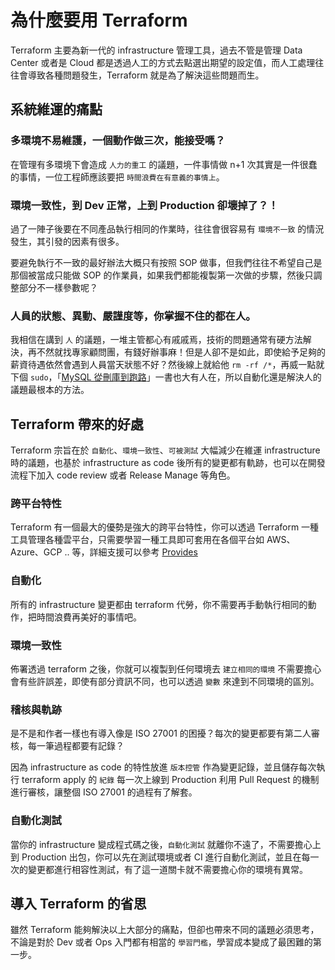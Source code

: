 # 為什麼要用 Terraform

Terraform 主要為新一代的 infrastructure 管理工具，過去不管是管理 Data Center 或者是 Cloud 都是透過人工的方式去點選出期望的設定值，而人工處理往往會導致各種問題發生，Terraform 就是為了解決這些問題而生。

## 系統維運的痛點

### 多環境不易維護，一個動作做三次，能接受嗎？

在管理有多環境下會造成 `人力的重工` 的議題，一件事情做 n+1 次其實是一件很蠢的事情，一位工程師應該要把 `時間浪費在有意義的事情上`。

### 環境一致性，到 Dev 正常，上到 Production 卻壞掉了？！

過了一陣子後要在不同產品執行相同的作業時，往往會很容易有 `環境不一致` 的情況發生，其引發的因素有很多。

要避免執行不一致的最好辦法大概只有按照 SOP 做事，但我們往往不希望自己是那個被當成只能做 SOP 的作業員，如果我們都能複製第一次做的步驟，然後只調整部分不一樣參數呢？


### 人員的狀態、異動、嚴謹度等，你掌握不住的都在人。

我相信在講到 `人` 的議題，一堆主管都心有戚戚焉，技術的問題通常有硬方法解決，再不然就找專家顧問團，有錢好辦事麻！但是人卻不是如此，即使給予足夠的薪資待遇依然會遇到人員當天狀態不好？然後線上就給他 `rm -rf /*`，再威一點就下個 `sudo`，「[MySQL 從刪庫到跑路](https://www.google.com/search?q=mysql从删库到跑路)」一書也大有人在，所以自動化還是解決人的議題最根本的方法。

## Terraform 帶來的好處

Terraform 宗旨在於 `自動化`、`環境一致性`、`可被測試` 大幅減少在維運 infrastructure 時的議題，也基於 infrastructure as code 後所有的變更都有軌跡，也可以在開發流程下加入 code review 或者 Release Manage 等角色。

### 跨平台特性

Terraform 有一個最大的優勢是強大的跨平台特性，你可以透過 Terraform 一種工具管理各種雲平台，只需要學習一種工具即可套用在各個平台如 AWS、Azure、GCP .. 等，詳細支援可以參考 [Provides](https://www.terraform.io/docs/providers/index.html)

### 自動化

所有的 infrastructure 變更都由 terraform 代勞，你不需要再手動執行相同的動作，把時間浪費再美好的事情吧。

### 環境一致性

佈署透過 terraform 之後，你就可以複製到任何環境去 `建立相同的環境` 不需要擔心會有些許誤差，即使有部分資訊不同，也可以透過 `變數` 來達到不同環境的區別。

### 稽核與軌跡

是不是和作者一樣也有導入像是 ISO 27001 的困擾？每次的變更都要有第二人審核，每一筆過程都要有記錄？

因為 infrastructure as code 的特性放進 `版本控管` 作為變更記錄，並且儲存每次執行 terraform apply 的 `紀錄` 每一次上線到 Production 利用 Pull Request 的機制進行審核，讓整個 ISO 27001 的過程有了解套。

### 自動化測試

當你的 infrastructure 變成程式碼之後，`自動化測試` 就離你不遠了，不需要擔心上到 Production 出包，你可以先在測試環境或者 CI 進行自動化測試，並且在每一次的變更都進行相容性測試，有了這一道關卡就不需要擔心你的環境有異常。

## 導入 Terraform 的省思

雖然 Terraform 能夠解決以上大部分的痛點，但卻也帶來不同的議題必須思考，不論是對於 Dev 或者 Ops 入門都有相當的 `學習門檻`，學習成本變成了最困難的第一步。





